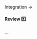 <link rel="stylesheet" href="{{baseUrl}}/css/textbook.css">

<div class="website-content">

<div id="path">Integration &rarr; </div>

<div id="title">

#### Review :one:

</div>

<div id="body">

...

</div>

<div id="extras">

<include src="exercises.md" />

<div>

</div>
